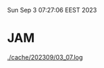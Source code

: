 Sun Sep  3 07:27:06 EEST 2023
# JAM
<a href='./cache/202309/03_07.log'>./cache/202309/03_07.log</a>

